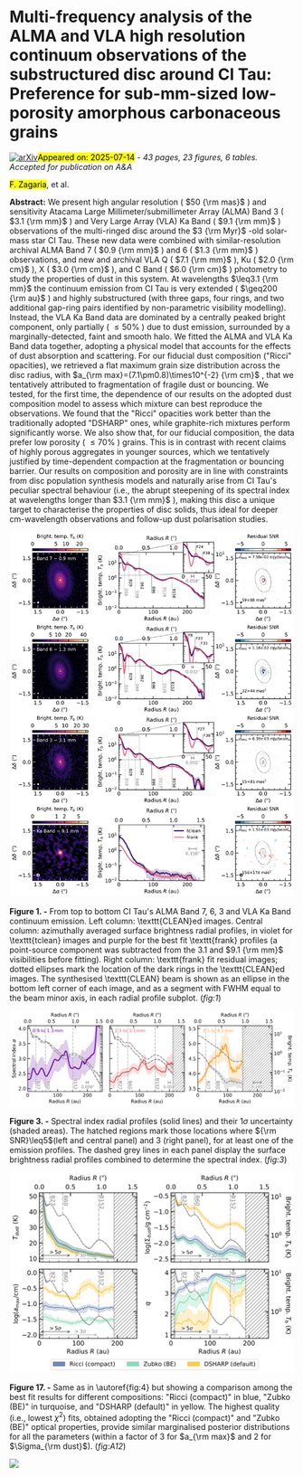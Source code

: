<div class="macros" style="visibility:hidden;">
$\newcommand{\ensuremath}{}$
$\newcommand{\xspace}{}$
$\newcommand{\object}[1]{\texttt{#1}}$
$\newcommand{\farcs}{{.}''}$
$\newcommand{\farcm}{{.}'}$
$\newcommand{\arcsec}{''}$
$\newcommand{\arcmin}{'}$
$\newcommand{\ion}[2]{#1#2}$
$\newcommand{\textsc}[1]{\textrm{#1}}$
$\newcommand{\hl}[1]{\textrm{#1}}$
$\newcommand{\footnote}[1]{}$
$\newcommand{\arraystretch}{1.25}$
$\newcommand{\arraystretch}{1.25}$
$\newcommand{\arraystretch}{1.25}$
$\newcommand{\arraystretch}{1.25}$
$\newcommand{\arraystretch}{1.25}$
$\newcommand{\arraystretch}{1.25}$
$\newcommand\orcid{#1}$</div>



<div id="title">

# Multi-frequency analysis of the ALMA and VLA high resolution continuum observations of the substructured disc around CI Tau: Preference for sub-mm-sized low-porosity amorphous carbonaceous grains

</div>
<div id="comments">

[![arXiv](https://img.shields.io/badge/arXiv-2507.08797-b31b1b.svg)](https://arxiv.org/abs/2507.08797)<mark>Appeared on: 2025-07-14</mark> -  _43 pages, 23 figures, 6 tables. Accepted for publication on A&A_

</div>
<div id="authors">

<mark>F. Zagaria</mark>, et al.

</div>
<div id="abstract">

**Abstract:** We present high angular resolution ( $50 {\rm mas}$ ) and sensitivity Atacama Large Millimeter/submillimeter Array (ALMA) Band 3 ( $3.1 {\rm mm}$ ) and Very Large Array (VLA) Ka Band ( $9.1 {\rm mm}$ ) observations of the multi-ringed disc around the $3 {\rm Myr}$ -old solar-mass star CI Tau. These new data were combined with similar-resolution archival ALMA Band 7 ( $0.9 {\rm mm}$ ) and 6 ( $1.3 {\rm mm}$ ) observations, and new and archival VLA Q ( $7.1 {\rm mm}$ ), Ku ( $2.0 {\rm cm}$ ), X ( $3.0 {\rm cm}$ ), and C Band ( $6.0 {\rm cm}$ ) photometry to study the properties of dust in this system. At wavelengths $\leq3.1 {\rm mm}$ the continuum emission from CI Tau is very extended ( $\geq200 {\rm au}$ ) and highly substructured (with three gaps, four rings, and two additional gap-ring pairs identified by non-parametric visibility modelling). Instead, the VLA Ka Band data are dominated by a centrally peaked bright component, only partially ( $\leq 50\%$ ) due to dust emission, surrounded by a marginally-detected, faint and smooth halo. We fitted the ALMA and VLA Ka Band data together, adopting a physical model that accounts for the effects of dust absorption and scattering. For our fiducial dust composition ("Ricci" opacities), we retrieved a flat maximum grain size distribution across the disc radius, with $a_{\rm max}=(7.1\pm0.8)\times10^{-2} {\rm cm}$ , that we tentatively attributed to fragmentation of fragile dust or bouncing. We tested, for the first time, the dependence of our results on the adopted dust composition model to assess which mixture can best reproduce the observations. We found that the "Ricci" opacities work better than the traditionally adopted "DSHARP" ones, while graphite-rich mixtures perform significantly worse.        We also show that, for our fiducial composition, the data prefer low porosity ( $\leq70\%$ ) grains. This is in contrast with recent claims of highly porous aggregates in younger sources, which we tentatively justified by time-dependent compaction at the fragmentation or bouncing barrier. Our results on composition and porosity are in line with constraints from disc population synthesis models and naturally arise from CI Tau's peculiar spectral behaviour (i.e., the abrupt steepening of its spectral index at wavelengths longer than $3.1 {\rm mm}$ ), making this disc a unique target to characterise the properties of disc solids, thus ideal for deeper cm-wavelength observations and follow-up dust polarisation studies.

</div>

<div id="div_fig1">

<img src="tmp_2507.08797/./image_montage.png" alt="Fig1" width="100%"/>

**Figure 1. -** From top to bottom CI Tau's ALMA Band 7, 6, 3 and VLA Ka Band continuum emission. Left column: \texttt{CLEAN}ed images. Central column: azimuthally averaged surface brightness radial profiles, in violet for \texttt{tclean} images and purple for the best fit \texttt{frank} profiles (a point-source component was subtracted from the 3.1 and $9.1 {\rm mm}$ visibilities before fitting). Right column: \texttt{frank} fit residual images; dotted ellipses mark the location of the dark rings in the \texttt{CLEAN}ed images. The synthesised \texttt{CLEAN} beam is shown as an ellipse in the bottom left corner of each image, and as a segment with FWHM equal to the beam minor axis, in each radial profile subplot. (*fig:1*)

</div>
<div id="div_fig2">

<img src="tmp_2507.08797/./spectral_index.png" alt="Fig3" width="100%"/>

**Figure 3. -** Spectral index radial profiles (solid lines) and their $1\sigma$ uncertainty (shaded areas). The hatched regions mark those locations where ${\rm SNR}\leq5$(left and central panel) and 3 (right panel), for at least one of the emission profiles. The dashed grey lines in each panel display the surface brightness radial profiles combined to determine the spectral index. (*fig:3*)

</div>
<div id="div_fig3">

<img src="tmp_2507.08797/./fit_results/results_comparison.png" alt="Fig17" width="100%"/>

**Figure 17. -** Same as in \autoref{fig:4} but showing a comparison among the best fit results for different compositions: "Ricci (compact)" in blue, "Zubko (BE)" in turquoise, and "DSHARP (default)" in yellow. The highest quality (i.e., lowest $\chi^2$) fits, obtained adopting the "Ricci (compact)" and "Zubko (BE)" optical properties, provide similar marginalised posterior distributions for all the parameters (within a factor of 3 for $a_{\rm max}$ and 2 for $\Sigma_{\rm dust}$). (*fig:A12*)

</div><div id="qrcode"><img src=https://api.qrserver.com/v1/create-qr-code/?size=100x100&data="https://arxiv.org/abs/2507.08797"></div>